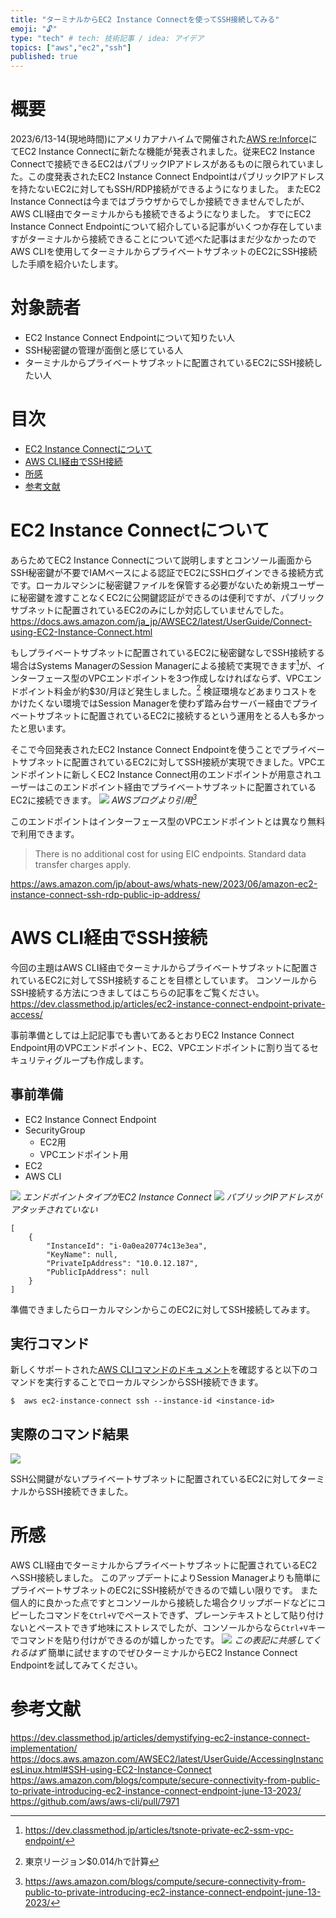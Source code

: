 ```yaml
---
title: "ターミナルからEC2 Instance Connectを使ってSSH接続してみる"
emoji: "🔓"
type: "tech" # tech: 技術記事 / idea: アイデア
topics: ["aws","ec2","ssh"]
published: true
---
```


# 概要
2023/6/13-14(現地時間)にアメリカアナハイムで開催された[AWS re:Inforce](https://reinforce.awsevents.com/)にてEC2 Instance Connectに新たな機能が発表されました。従来EC2 Instance Connectで接続できるEC2はパブリックIPアドレスがあるものに限られていました。この度発表されたEC2 Instance Connect EndpointはパブリックIPアドレスを持たないEC2に対してもSSH/RDP接続ができるようになりました。
またEC2 Instance Connectは今まではブラウザからでしか接続できませんでしたが、AWS CLI経由でターミナルからも接続できるようになりました。
すでにEC2 Instance Connect Endpointについて紹介している記事がいくつか存在していますがターミナルから接続できることについて述べた記事はまだ少なかったのでAWS CLIを使用してターミナルからプライベートサブネットのEC2にSSH接続した手順を紹介いたします。


# 対象読者
- EC2 Instance Connect Endpointについて知りたい人
- SSH秘密鍵の管理が面倒と感じている人
- ターミナルからプライベートサブネットに配置されているEC2にSSH接続したい人

# 目次
- [EC2 Instance Connectについて](#ec2-instance-connectについて)
- [AWS CLI経由でSSH接続](#aws-cli経由でssh接続)
- [所感](#所感)
- [参考文献](#参考文献)

# EC2 Instance Connectについて
あらためてEC2 Instance Connectについて説明しますとコンソール画面からSSH秘密鍵が不要でIAMベースによる認証でEC2にSSHログインできる接続方式です。ローカルマシンに秘密鍵ファイルを保管する必要がないため新規ユーザーに秘密鍵を渡すことなくEC2に公開鍵認証ができるのは便利ですが、パブリックサブネットに配置されているEC2のみにしか対応していませんでした。
https://docs.aws.amazon.com/ja_jp/AWSEC2/latest/UserGuide/Connect-using-EC2-Instance-Connect.html

もしプライベートサブネットに配置されているEC2に秘密鍵なしでSSH接続する場合はSystems ManagerのSession Managerによる接続で実現できます[^1]が、インターフェース型のVPCエンドポイントを3つ作成しなければならず、VPCエンドポイント料金が約$30/月ほど発生しました。[^2]
検証環境などあまりコストをかけたくない環境ではSession Managerを使わず踏み台サーバー経由でプライベートサブネットに配置されているEC2に接続するという運用をとる人も多かったと思います。

そこで今回発表されたEC2 Instance Connect Endpointを使うことでプライベートサブネットに配置されているEC2に対してSSH接続が実現できました。VPCエンドポイントに新しくEC2 Instance Connect用のエンドポイントが用意されユーザーはこのエンドポイント経由でプライベートサブネットに配置されているEC2に接続できます。
![](/images/ec2-connect-ssh/image1.png)
*AWSブログより引用[^3]*

このエンドポイントはインターフェース型のVPCエンドポイントとは異なり無料で利用できます。
> There is no additional cost for using EIC endpoints. Standard data transfer charges apply.

https://aws.amazon.com/jp/about-aws/whats-new/2023/06/amazon-ec2-instance-connect-ssh-rdp-public-ip-address/

[^1]: https://dev.classmethod.jp/articles/tsnote-private-ec2-ssm-vpc-endpoint/
[^2]: 東京リージョン$0.014/hで計算
[^3]: https://aws.amazon.com/blogs/compute/secure-connectivity-from-public-to-private-introducing-ec2-instance-connect-endpoint-june-13-2023/

# AWS CLI経由でSSH接続
今回の主題はAWS CLI経由でターミナルからプライベートサブネットに配置されているEC2に対してSSH接続することを目標としています。
コンソールからSSH接続する方法につきましてはこちらの記事をご覧ください。
https://dev.classmethod.jp/articles/ec2-instance-connect-endpoint-private-access/

事前準備としては上記記事でも書いてあるとおりEC2 Instance Connect Endpoint用のVPCエンドポイント、EC2、VPCエンドポイントに割り当てるセキュリティグループも作成します。
## 事前準備
- EC2 Instance Connect Endpoint
- SecurityGroup
    - EC2用
    - VPCエンドポイント用
- EC2
- AWS CLI


![](/images/ec2-connect-ssh/image2.png)
*エンドポイントタイプがEC2 Instance Connect*
![](/images/ec2-connect-ssh/image3.png)
*パブリックIPアドレスがアタッチされていない*

```json:起動時にキーペアを割り当てていない
[
    {
        "InstanceId": "i-0a0ea20774c13e3ea",
        "KeyName": null,
        "PrivateIpAddress": "10.0.12.187",
        "PublicIpAddress": null
    }
]
```

準備できましたらローカルマシンからこのEC2に対してSSH接続してみます。

## 実行コマンド
新しくサポートされた[AWS CLIコマンドのドキュメント](https://awscli.amazonaws.com/v2/documentation/api/latest/reference/ec2-instance-connect/ssh.html)を確認すると以下のコマンドを実行することでローカルマシンからSSH接続できます。

```teminal
$  aws ec2-instance-connect ssh --instance-id <instance-id>
```
## 実際のコマンド結果
![](/images/ec2-connect-ssh/image4.png)

SSH公開鍵がないプライベートサブネットに配置されているEC2に対してターミナルからSSH接続できました。

# 所感
AWS CLI経由でターミナルからプライベートサブネットに配置されているEC2へSSH接続しました。
このアップデートによりSession Managerよりも簡単にプライベートサブネットのEC2にSSH接続ができるので嬉しい限りです。
また個人的に良かった点ですとコンソールから接続した場合クリップボードなどにコピーしたコマンドを`Ctrl+V`でペーストできず、プレーンテキストとして貼り付けないとペーストできず地味にストレスでしたが、コンソールからなら`Ctrl+V`キーでコマンドを貼り付けができるのが嬉しかったです。
![](/images/ec2-connect-ssh/image5.png)
*この表記に共感してくれるはず*
簡単に試せますのでぜひターミナルからEC2 Instance Connect Endpointを試してみてください。

# 参考文献
https://dev.classmethod.jp/articles/demystifying-ec2-instance-connect-implementation/
https://docs.aws.amazon.com/AWSEC2/latest/UserGuide/AccessingInstancesLinux.html#SSH-using-EC2-Instance-Connect
https://aws.amazon.com/blogs/compute/secure-connectivity-from-public-to-private-introducing-ec2-instance-connect-endpoint-june-13-2023/
https://github.com/aws/aws-cli/pull/7971